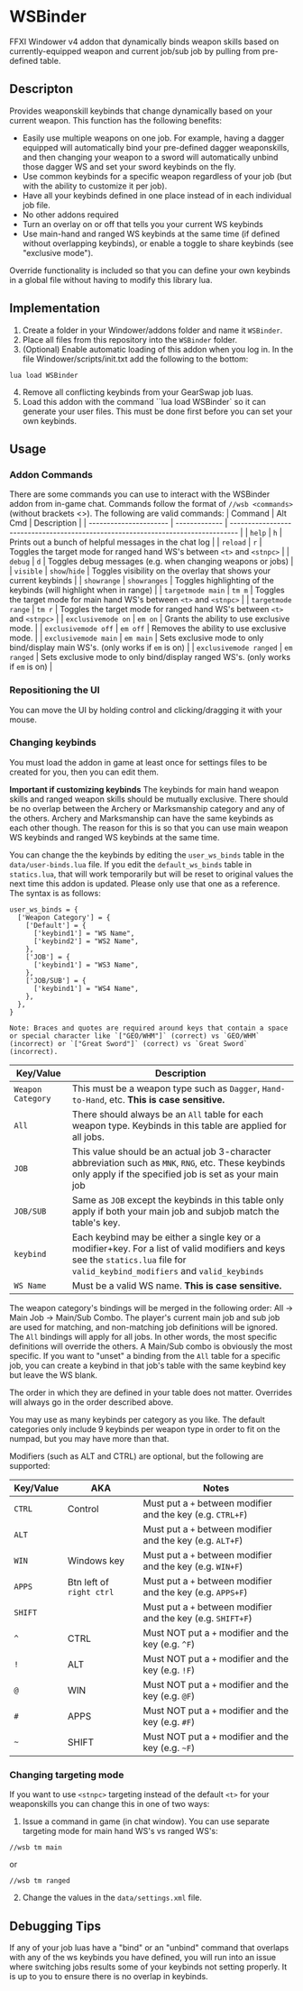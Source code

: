 # WSBinder
FFXI Windower v4 addon that dynamically binds weapon skills based on currently-equipped weapon and current job/sub job by pulling from pre-defined table.

## Descripton

Provides weaponskill keybinds that change dynamically based on your current weapon. This function has the
following benefits:
- Easily use multiple weapons on one job. For example, having a dagger equipped will automatically bind your pre-defined dagger weaponskills, and then changing your weapon to a sword will automatically unbind those dagger WS and set your sword keybinds on the fly.
- Use common keybinds for a specific weapon regardless of your job (but with the ability to customize it per job).
- Have all your keybinds defined in one place instead of in each individual job file.
- No other addons required
- Turn an overlay on or off that tells you your current WS keybinds
- Use main-hand and ranged WS keybinds at the same time (if defined without overlapping keybinds), or enable a toggle to share keybinds (see "exclusive mode").

Override functionality is included so that you can define your own keybinds in a global file without having
to modify this library lua.

## Implementation

1. Create a folder in your Windower/addons folder and name it `WSBinder`.
2. Place all files from this repository into the `WSBinder` folder.
3. (Optional) Enable automatic loading of this addon when you log in. In the file Windower/scripts/init.txt add the following to the bottom:
```
lua load WSBinder
```
4. Remove all conflicting keybinds from your GearSwap job luas.
5. Load this addon with the command ``lua load WSBinder` so it can generate your user files. This must be done first before you can set your own keybinds.

## Usage

### Addon Commands

There are some commands you can use to interact with the WSBinder addon from in-game chat. Commands follow the format of `//wsb <commands>` (without brackets <>). The following are valid commands:
| Command                | Alt Cmd       | Description                                                                      |
| ---------------------- | ------------- | -------------------------------------------------------------------------------- |
| `help`                 | `h`           | Prints out a bunch of helpful messages in the chat log                           |
| `reload`               | `r`           | Toggles the target mode for ranged hand WS's between `<t>` and `<stnpc>`         |
| `debug`                | `d`           | Toggles debug messages (e.g. when changing weapons or jobs)                      |
| `visible`              | `show`/`hide` | Toggles visibility on the overlay that shows your current keybinds               |
| `showrange`            | `showranges`  | Toggles highlighting of the keybinds (will highlight when in range)              |
| `targetmode main`      | `tm m`        | Toggles the target mode for main hand WS's between `<t>` and `<stnpc>`           |
| `targetmode range`     | `tm r`        | Toggles the target mode for ranged hand WS's between `<t>` and `<stnpc>`         |
| `exclusivemode on`     | `em on`       | Grants the ability to use exclusive mode.                                        |
| `exclusivemode off`    | `em off`      | Removes the ability to use exclusive mode.                                       |
| `exclusivemode main`   | `em main`     | Sets exclusive mode to only bind/display main WS's. (only works if `em` is on)   |
| `exclusivemode ranged` | `em ranged`   | Sets exclusive mode to only bind/display ranged WS's. (only works if `em` is on) |

### Repositioning the UI
You can move the UI by holding control and clicking/dragging it with your mouse.

### Changing keybinds

You must load the addon in game at least once for settings files to be created for you, then you can edit them.

**Important if customizing keybinds**
The keybinds for main hand weapon skills and ranged weapon skills should be mutually exclusive. There should be no overlap between the Archery or Marksmanship category and any of the others. Archery and Marksmanship can have the same keybinds as each other though. The reason for this is so that you can use main weapon WS keybinds and ranged WS keybinds at the same time.

You can change the the keybinds by editing the `user_ws_binds` table in the `data/user-binds.lua` file. If you edit the `default_ws_binds` table in `statics.lua`, that will work temporarily but will be reset to original values the next time this addon is updated. Please only use that one as a reference. The syntax is as follows:
```
user_ws_binds = {
  ['Weapon Category'] = {
    ['Default'] = {
      ['keybind1'] = "WS Name",
      ['keybind2'] = "WS2 Name",
    },
    ['JOB'] = {
      ['keybind1'] = "WS3 Name",
    },
    ['JOB/SUB'] = {
      ['keybind1'] = "WS4 Name",
    },
  },
}

Note: Braces and quotes are required around keys that contain a space or special character like `["GEO/WHM"]` (correct) vs `GEO/WHM` (incorrect) or `["Great Sword"]` (correct) vs `Great Sword` (incorrect).

```
| Key/Value         | Description                |
| ----------------- | -------------------------- |
| `Weapon Category` | This must be a weapon type such as `Dagger`, `Hand-to-Hand`, etc. **This is case sensitive.** |
| `All`             | There should always be an `All` table for each weapon type. Keybinds in this table are applied for all jobs. |
| `JOB` | This value should be an actual job 3-character abbreviation such as `MNK`, `RNG`, etc. These keybinds only apply if the specified job is set as your main job |
| `JOB/SUB`         | Same as `JOB` except the keybinds in this table only apply if both your main job and subjob match the table's key. |
| `keybind`         | Each keybind may be either a single key or a modifier+key. For a list of valid modifiers and keys see the `statics.lua` file for `valid_keybind_modifiers` and `valid_keybinds` |
| `WS Name`         | Must be a valid WS name. **This is case sensitive.** |

The weapon category's bindings will be merged in the following order: All -> Main Job -> Main/Sub Combo.
The player's current main job and sub job are used for matching, and non-matching job definitions will be ignored. The `All`
bindings will apply for all jobs. In other words, the most specific definitions will override the others. A Main/Sub combo is obviously the most specific. If you want to "unset" a binding from the `All` table for a specific job, you can create a keybind in that job's table with the same keybind key but leave the WS blank.

The order in which they are defined in your table does not matter. Overrides will always go in the order described above.

You may use as many keybinds per category as you like. The default categories only include 9 keybinds per weapon type in order to fit on the numpad, but you may have more than that.

Modifiers (such as ALT and CTRL) are optional, but the following are supported:

| Key/Value | AKA                      | Notes                                                        |
| --------- | ------------------------ |------------------------------------------------------------ |
| `CTRL`    | Control                  | Must put a `+` between modifier and the key (e.g. `CTRL+F`)  |
| `ALT`     |                          | Must put a `+` between modifier and the key (e.g. `ALT+F`)   |
| `WIN`     | Windows key              | Must put a `+` between modifier and the key (e.g. `WIN+F`)   |
| `APPS`    | Btn left of `right ctrl` | Must put a `+` between modifier and the key (e.g. `APPS+F`)  |
| `SHIFT`   |                          | Must put a `+` between modifier and the key (e.g. `SHIFT+F`) |
| `^`       | CTRL                     | Must NOT put a `+` modifier and the key (e.g. `^F`)          |
| `!`       | ALT                      | Must NOT put a `+` modifier and the key (e.g. `!F`)          |
| `@`       | WIN                      | Must NOT put a `+` modifier and the key (e.g. `@F`)          |
| `#`       | APPS                     | Must NOT put a `+` modifier and the key (e.g. `#F`)          |
| `~`       | SHIFT                    | Must NOT put a `+` modifier and the key (e.g. `~F`)          |

### Changing targeting mode

If you want to use `<stnpc>` targeting instead of the default `<t>` for your weaponskills you can change this in one of two ways:
1. Issue a command in game (in chat window). You can use separate targeting mode for main hand WS's vs ranged WS's:
```
//wsb tm main
```
or
```
//wsb tm ranged
```
2. Change the values in the `data/settings.xml` file.

## Debugging Tips

If any of your job luas have a "bind" or an "unbind" command that overlaps with any of the ws keybinds you have defined, you will run into an issue where switching jobs results some of your keybinds not setting properly. It is up to you to ensure there is no overlap in keybinds.
